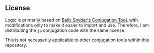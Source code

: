 ## License

Logic is primarily based on
[Baily Snyder's Conjugation Tool](https://github.com/baileysnyder/japanese-conjugation),
with modifications only to make it easier to import and use. Therefore, I am
distributing the `jp` conjugation code with the same license.

This is not necessarily applicable to other conjugation tools within this
repository.
